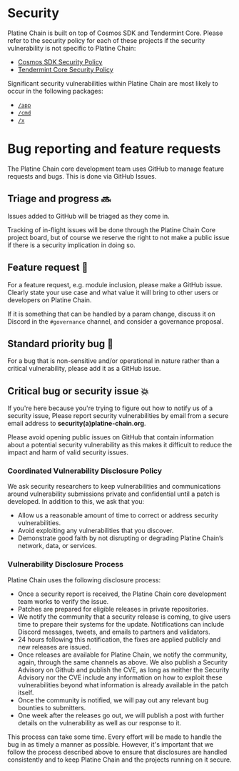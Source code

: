 # Security

Platine Chain is built on top of Cosmos SDK and Tendermint Core. Please refer to the security policy for each of these projects if the security vulnerability is not specific to Platine Chain:

- [Cosmos SDK Security Policy](https://github.com/cosmos/cosmos-sdk/blob/main/SECURITY.md)
- [Tendermint Core Security Policy](https://github.com/tendermint/tendermint/blob/master/SECURITY.md)

Significant security vulnerabilities within Platine Chain are most likely to occur in the following packages:

- [`/app`](https://github.com/platine-network/platine/tree/master/app)
- [`/cmd`](https://github.com/platine-network/platine/tree/master/cmd)
- [`/x`](https://github.com/platine-network/platine/tree/master/x)

# Bug reporting and feature requests

The Platine Chain core development team uses GitHub to manage feature requests and bugs. This is done via GitHub Issues.

## Triage and progress 🔜

Issues added to GitHub will be triaged as they come in.

Tracking of in-flight issues will be done through the Platine Chain Core project board, but of course we reserve the right to not make a public issue if there is a security implication in doing so.

## Feature request 🚀

For a feature request, e.g. module inclusion, please make a GitHub issue. Clearly state your use case and what value it will bring to other users or developers on Platine Chain.

If it is something that can be handled by a param change, discuss it on Discord in the `#governance` channel, and consider a governance proposal.

## Standard priority bug 🐛

For a bug that is non-sensitive and/or operational in nature rather than a critical vulnerability, please add it as a GitHub issue.

## Critical bug or security issue 💥

If you're here because you're trying to figure out how to notify us of a security issue, Please report security vulnerabilities by email from a secure email address to **security(a)platine-chain.org**.

Please avoid opening public issues on GitHub that contain information about a potential security vulnerability as this makes it difficult to reduce the impact and harm of valid security issues.

### Coordinated Vulnerability Disclosure Policy

We ask security researchers to keep vulnerabilities and communications around vulnerability submissions private and confidential until a patch is developed. In addition to this, we ask that you:

- Allow us a reasonable amount of time to correct or address security vulnerabilities.
- Avoid exploiting any vulnerabilities that you discover.
- Demonstrate good faith by not disrupting or degrading Platine Chain’s network, data, or services.

### Vulnerability Disclosure Process

Platine Chain uses the following disclosure process:

- Once a security report is received, the Platine Chain core development team works to verify the issue.
- Patches are prepared for eligible releases in private repositories.
- We notify the community that a security release is coming, to give users time to prepare their systems for the update. Notifications can include Discord messages, tweets, and emails to partners and validators.
- 24 hours following this notification, the fixes are applied publicly and new releases are issued.
- Once releases are available for Platine Chain, we notify the community, again, through the same channels as above. We also publish a Security Advisory on Github and publish the CVE, as long as neither the Security Advisory nor the CVE include any information on how to exploit these vulnerabilities beyond what information is already available in the patch itself.
- Once the community is notified, we will pay out any relevant bug bounties to submitters.
- One week after the releases go out, we will publish a post with further details on the vulnerability as well as our response to it.

This process can take some time. Every effort will be made to handle the bug in as timely a manner as possible. However, it's important that we follow the process described above to ensure that disclosures are handled consistently and to keep Platine Chain and the projects running on it secure.
